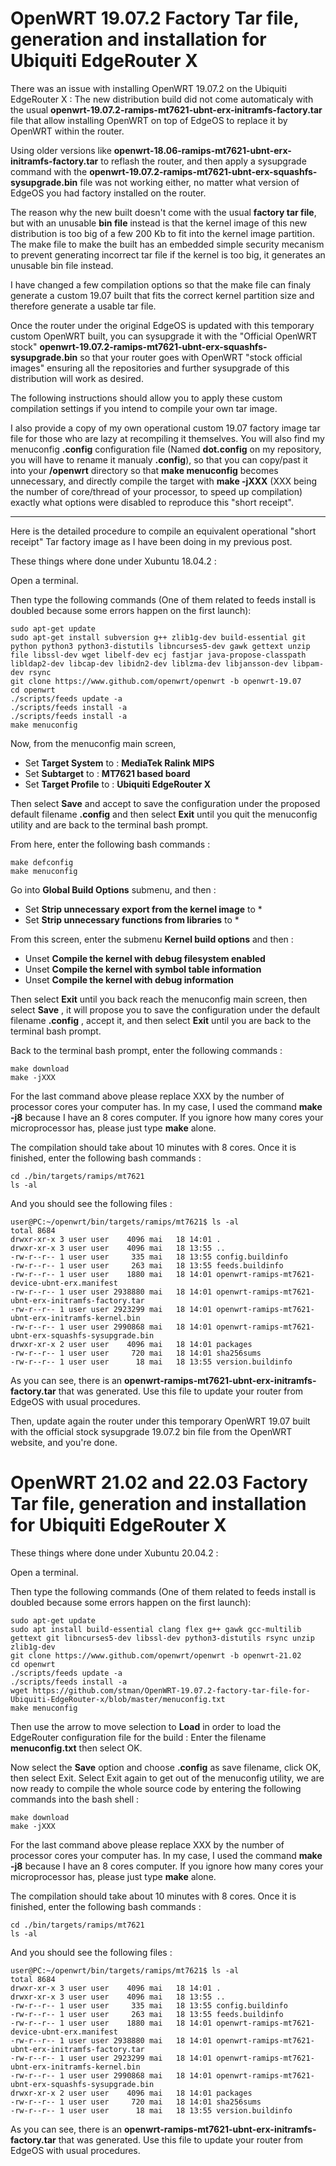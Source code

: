# OpenWRT 19.07.2 Factory Tar file, generation and installation for Ubiquiti EdgeRouter X
  
  
There was an issue with installing OpenWRT 19.07.2 on the Ubiquiti EdgeRouter X : The new distribution build did not come automaticaly with the usual **openwrt-19.07.2-ramips-mt7621-ubnt-erx-initramfs-factory.tar** file that allow installing OpenWRT on top of EdgeOS to replace it by OpenWRT within the router.

Using older versions like **openwrt-18.06-ramips-mt7621-ubnt-erx-initramfs-factory.tar** to reflash the router, and then apply a sysupgrade command with the **openwrt-19.07.2-ramips-mt7621-ubnt-erx-squashfs-sysupgrade.bin** file was not working either, no matter what version of EdgeOS you had factory installed on the router.

The reason why the new built doesn't come with the usual **factory tar file**, but with an unusable **bin file** instead is that the kernel image of this new distribution is too big of a few 200 Kb to fit into the kernel image partition. The make file to make the built has an embedded simple security mecanism to prevent generating incorrect tar file if the kernel is too big, it generates an unusable bin file instead.

I have changed a few compilation options so that the make file can finaly generate a custom 19.07 built that fits the correct kernel partition size and therefore generate a usable tar file.

Once the router under the original EdgeOS is updated with this temporary custom OpenWRT built, you can sysupgrade it with the "Official OpenWRT stock" **openwrt-19.07.2-ramips-mt7621-ubnt-erx-squashfs-sysupgrade.bin** so that your router goes with OpenWRT "stock official images" ensuring all the repositories and further sysupgrade of this distribution will work as desired.

The following instructions should allow you to apply these custom compilation settings if you intend to compile your own tar image.  

I also provide a copy of my own operational custom 19.07 factory image tar file for those who are lazy at recompiling it themselves. You will also find my menuconfig **.config** configuration file (Named **dot.config** on my repository, you will have to rename it manualy **.config**), so that you can copy/past it into your **/openwrt** directory so that **make menuconfig** becomes unnecessary, and directly compile the target with **make -jXXX** (XXX being the number of core/thread of your processor, to speed up compilation) exactly what options were disabled to reproduce this "short receipt".

---

Here is the detailed procedure to compile an equivalent operational "short receipt" Tar factory image as I have been doing in my previous post.

These things where done under Xubuntu 18.04.2 : 

Open a terminal.

Then type the following commands (One of them related to feeds install is doubled because some errors happen on the first launch):

```
sudo apt-get update
sudo apt-get install subversion g++ zlib1g-dev build-essential git python python3 python3-distutils libncurses5-dev gawk gettext unzip file libssl-dev wget libelf-dev ecj fastjar java-propose-classpath libldap2-dev libcap-dev libidn2-dev liblzma-dev libjansson-dev libpam-dev rsync
git clone https://www.github.com/openwrt/openwrt -b openwrt-19.07
cd openwrt
./scripts/feeds update -a
./scripts/feeds install -a
./scripts/feeds install -a
make menuconfig
```

Now, from the menuconfig main screen,

- Set **Target System** to : **MediaTek Ralink MIPS**
- Set **Subtarget** to : **MT7621 based board**
- Set **Target Profile** to : **Ubiquiti EdgeRouter X**

Then select **Save** and accept to save the configuration under the proposed default filename **.config** and then select **Exit** until you quit the menuconfig utility and are back to the terminal bash prompt.

From here, enter the following bash commands : 

```
make defconfig
make menuconfig
```

Go into **Global Build Options** submenu, and then : 

- Set **Strip unnecessary export from the kernel image** to *
- Set **Strip unnecessary functions from libraries** to *
 
From this screen, enter the submenu **Kernel build options** and then : 

- Unset **Compile the kernel with debug filesystem enabled**
- Unset **Compile the kernel with symbol table information**
- Unset **Compile the kernel with debug information**

Then select **Exit** until you back reach the menuconfig main screen, then select **Save** , it will propose you to save the configuration under the default filename **.config** , accept it, and then select **Exit** until you are back to the terminal bash prompt.

Back to the terminal bash prompt, enter the following commands : 

```
make download
make -jXXX
```

For the last command above please replace XXX by the number of processor cores your computer has. In my case, I used the command **make -j8** because I have an 8 cores computer. If you ignore how many cores your microprocessor has, please just type **make** alone.

The compilation should take about 10 minutes with 8 cores.
Once it is finished, enter the following bash commands : 

```
cd ./bin/targets/ramips/mt7621
ls -al
```

And you should see the following files : 

```
user@PC:~/openwrt/bin/targets/ramips/mt7621$ ls -al
total 8684
drwxr-xr-x 3 user user    4096 mai   18 14:01 .
drwxr-xr-x 3 user user    4096 mai   18 13:55 ..
-rw-r--r-- 1 user user     335 mai   18 13:55 config.buildinfo
-rw-r--r-- 1 user user     263 mai   18 13:55 feeds.buildinfo
-rw-r--r-- 1 user user    1880 mai   18 14:01 openwrt-ramips-mt7621-device-ubnt-erx.manifest
-rw-r--r-- 1 user user 2938880 mai   18 14:01 openwrt-ramips-mt7621-ubnt-erx-initramfs-factory.tar
-rw-r--r-- 1 user user 2923299 mai   18 14:01 openwrt-ramips-mt7621-ubnt-erx-initramfs-kernel.bin
-rw-r--r-- 1 user user 2990868 mai   18 14:01 openwrt-ramips-mt7621-ubnt-erx-squashfs-sysupgrade.bin
drwxr-xr-x 2 user user    4096 mai   18 14:01 packages
-rw-r--r-- 1 user user     720 mai   18 14:01 sha256sums
-rw-r--r-- 1 user user      18 mai   18 13:55 version.buildinfo
```

As you can see, there is an **openwrt-ramips-mt7621-ubnt-erx-initramfs-factory.tar** that was generated. Use this file to update your router from EdgeOS with usual procedures.

Then, update again the router under this temporary OpenWRT 19.07 built with the official stock sysupgrade 19.07.2 bin file from the OpenWRT website, and you're done. 

# OpenWRT 21.02 and 22.03 Factory Tar file, generation and installation for Ubiquiti EdgeRouter X

These things where done under Xubuntu 20.04.2 : 

Open a terminal.

Then type the following commands (One of them related to feeds install is doubled because some errors happen on the first launch):

```
sudo apt-get update
sudo apt install build-essential clang flex g++ gawk gcc-multilib gettext git libncurses5-dev libssl-dev python3-distutils rsync unzip zlib1g-dev
git clone https://www.github.com/openwrt/openwrt -b openwrt-21.02
cd openwrt
./scripts/feeds update -a
./scripts/feeds install -a
wget https://github.com/stman/OpenWRT-19.07.2-factory-tar-file-for-Ubiquiti-EdgeRouter-x/blob/master/menuconfig.txt
make menuconfig
```

Then use the arrow to move selection to **Load** in order to load the EdgeRouter configuration file for the build : Enter the filename **menuconfig.txt** then select OK.

Now select the **Save** option and choose **.config** as save filename, click OK, then select Exit.
Select Exit again to get out of the menuconfig utility, we are now ready to compile the whole source code by entering the following commands into the bash shell :


```
make download
make -jXXX
```

For the last command above please replace XXX by the number of processor cores your computer has. In my case, I used the command **make -j8** because I have an 8 cores computer. If you ignore how many cores your microprocessor has, please just type **make** alone.

The compilation should take about 10 minutes with 8 cores.
Once it is finished, enter the following bash commands : 

```
cd ./bin/targets/ramips/mt7621
ls -al
```

And you should see the following files : 

```
user@PC:~/openwrt/bin/targets/ramips/mt7621$ ls -al
total 8684
drwxr-xr-x 3 user user    4096 mai   18 14:01 .
drwxr-xr-x 3 user user    4096 mai   18 13:55 ..
-rw-r--r-- 1 user user     335 mai   18 13:55 config.buildinfo
-rw-r--r-- 1 user user     263 mai   18 13:55 feeds.buildinfo
-rw-r--r-- 1 user user    1880 mai   18 14:01 openwrt-ramips-mt7621-device-ubnt-erx.manifest
-rw-r--r-- 1 user user 2938880 mai   18 14:01 openwrt-ramips-mt7621-ubnt-erx-initramfs-factory.tar
-rw-r--r-- 1 user user 2923299 mai   18 14:01 openwrt-ramips-mt7621-ubnt-erx-initramfs-kernel.bin
-rw-r--r-- 1 user user 2990868 mai   18 14:01 openwrt-ramips-mt7621-ubnt-erx-squashfs-sysupgrade.bin
drwxr-xr-x 2 user user    4096 mai   18 14:01 packages
-rw-r--r-- 1 user user     720 mai   18 14:01 sha256sums
-rw-r--r-- 1 user user      18 mai   18 13:55 version.buildinfo
```

As you can see, there is an **openwrt-ramips-mt7621-ubnt-erx-initramfs-factory.tar** that was generated. Use this file to update your router from EdgeOS with usual procedures.

